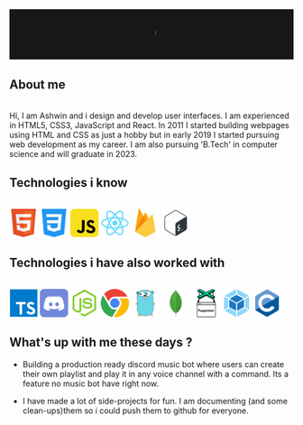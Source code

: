 <img src="./imgs/header.gif">
<br>

<h2>About me</h2>
<br>
Hi, I am Ashwin and i design and develop user interfaces. I am experienced in HTML5, CSS3, JavaScript and React. In 2011 I started building webpages using HTML and CSS as just a hobby but in early 2019 I started pursuing web development as my career. I am also pursuing 'B.Tech' in computer science and will graduate in 2023.
<br>
<h2>Technologies i know</h2>
<br>
<code><img title="HTML5" height="50" src="./imgs/iknow/html.png"></code>
<code><img title="CSS3"  height="50" src="./imgs/iknow/css.png"></code>
<code><img title="Javascript"  height="50" src="./imgs/iknow/javascript.png"></code>
<code><img title="React"  height="50" src="./imgs/iknow/react.png"></code>
<code><img title="Firebase"  height="50" src="./imgs/iknow/firebase.png"></code>
<code><img title="Bash"  height="50" src="./imgs/iknow/bash.png"></code>
<br>
<h2>Technologies i have also worked with</h2>
<br>
<code><img title="Typescript"  height="50" src="./imgs/iworkedwith/typescript.png"></code>
<code><img title="Discord.JS"  height="50" src="./imgs/iworkedwith/discord.png"></code>
<code><img title="Node.js"  height="50" src="./imgs/iworkedwith/nodejs.png"></code>
<code><img title="Chrome Extension"  height="50" src="./imgs/iworkedwith/chrome.png"></code>
<code><img title="Golang"  height="50" src="./imgs/iworkedwith/go.png"></code>
<code><img title="Mongodb"  height="50" src="./imgs/iworkedwith/mongodb.png"></code>
<code><img title="Puppeteer"  height="50" src="./imgs/iworkedwith/puppeteer.png"></code>
<code><img title="Webpack"  height="50" src="./imgs/iworkedwith/webpack.png"></code>
<code><img title="C language"  height="50" src="./imgs/iworkedwith/c.png"></code>
<br>
<h2>What's up with me these days ?</h2>

-   Building a production ready discord music bot where users can create their own playlist and play it in any voice channel with a command. Its a feature no music bot have right now.

-   I have made a lot of side-projects for fun. I am documenting (and some clean-ups)them so i could push them to github for everyone.
